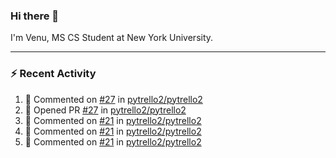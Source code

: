 ### Hi there 👋

I'm Venu, MS CS Student at New York University.

---

### :zap: Recent Activity

<!--RECENT_ACTIVITY:start-->
1. 💬 Commented on [#27](https://github.com/pytrello2/pytrello2/pull/27#issuecomment-1858209213) in [pytrello2/pytrello2](https://github.com/pytrello2/pytrello2)
2. 💪 Opened PR [#27](https://github.com/pytrello2/pytrello2/pull/27) in [pytrello2/pytrello2](https://github.com/pytrello2/pytrello2)
3. 💬 Commented on [#21](https://github.com/pytrello2/pytrello2/pull/21#issuecomment-1857328632) in [pytrello2/pytrello2](https://github.com/pytrello2/pytrello2)
4. 💬 Commented on [#21](https://github.com/pytrello2/pytrello2/pull/21#issuecomment-1857325689) in [pytrello2/pytrello2](https://github.com/pytrello2/pytrello2)
5. 💬 Commented on [#21](https://github.com/pytrello2/pytrello2/pull/21#issuecomment-1857162694) in [pytrello2/pytrello2](https://github.com/pytrello2/pytrello2)
<!--RECENT_ACTIVITY:end-->

<!--
**vchrombie/vchrombie** is a ✨ _special_ ✨ repository because its `README.md` (this file) appears on your GitHub profile.

Here are some ideas to get you started:

- 🔭 I’m currently working on ...
- 🌱 I’m currently learning ...
- 👯 I’m looking to collaborate on ...
- 🤔 I’m looking for help with ...
- 💬 Ask me about ...
- 📫 How to reach me: ...
- 😄 Pronouns: ...
- ⚡ Fun fact: ...
-->
